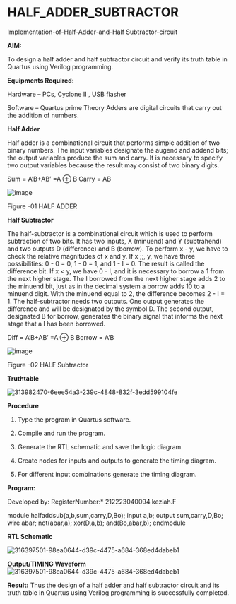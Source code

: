 # HALF_ADDER_SUBTRACTOR

Implementation-of-Half-Adder-and-Half Subtractor-circuit

**AIM:**

To design a half adder and half subtractor circuit and verify its truth table in Quartus using Verilog programming.

**Equipments Required:**

Hardware – PCs, Cyclone II , USB flasher 

Software – Quartus prime Theory Adders are digital circuits that carry out the addition of numbers.

**Half Adder**

Half adder is a combinational circuit that performs simple addition of two binary numbers. The input variables designate the augend and addend bits; the output variables produce the sum and carry. It is necessary to specify two output variables because the result may consist of two binary digits.

Sum = A’B+AB’ =A ⊕ B Carry = AB

![image](https://github.com/naavaneetha/HALF_ADDER_SUBTRACTOR/assets/154305477/bd4a0b2c-cdbc-4184-ab08-81578f121e1f)

Figure -01 HALF ADDER

**Half Subtractor**

The half-subtractor is a combinational circuit which is used to perform subtraction of two bits. It has two inputs, X (minuend) and Y (subtrahend) and two outputs D (difference) and B (borrow). To perform x - y, we have to check the relative magnitudes of x and y. If x ;;, y, we have three possibilities: 0 - 0 = 0, 1 - 0 = 1, and 1 - I = 0. The result is called the difference bit. If x < y, we have 0 - I, and it is necessary to borrow a 1 from the next higher stage. The I borrowed from the next higher stage adds 2 to the minuend bit, just as in the decimal system a borrow adds 10 to a minuend digit. With the minuend equal to 2, the difference becomes 2 - I = 1. The half-subtractor needs two outputs. One output generates the difference and will be designated by the symbol D. The second output, designated B for borrow, generates the binary signal that informs the next stage that a I has been borrowed. 

Diff = A’B+AB’ =A ⊕ B
Borrow = A’B

 ![image](https://github.com/naavaneetha/HALF_ADDER_SUBTRACTOR/assets/154305477/d76b099c-513f-4e7c-843a-e2fd028a531a)

Figure -02 HALF Subtractor

**Truthtable**

![313982470-6eee54a3-239c-4848-832f-3edd599104fe](https://github.com/23013633/HALF_ADDER_SUBTRACTOR/assets/150005961/ca7b820b-8d6b-4030-98e0-b1dca3dd6354)

**Procedure**

1.	Type the program in Quartus software.

2.	Compile and run the program.

3.	Generate the RTL schematic and save the logic diagram.

4.	Create nodes for inputs and outputs to generate the timing diagram.

5.	For different input combinations generate the timing diagram.


**Program:**

Developed by: RegisterNumber:* 212223040094 keziah.F

module halfaddsub(a,b,sum,carry,D,Bo);
input a,b; 
output sum,carry,D,Bo;
wire abar; 
not(abar,a); 
xor(D,a,b); 
and(Bo,abar,b); 
endmodule





**RTL Schematic**

![316397501-98ea0644-d39c-4475-a684-368ed4dabeb1](https://github.com/keziahhhf/HALF_ADDER_SUBTRACTOR/assets/155235704/f511178f-ebc1-4026-b1eb-2b6b0016a65e)



**Output/TIMING Waveform**
![316397501-98ea0644-d39c-4475-a684-368ed4dabeb1](https://github.com/keziahhhf/HALF_ADDER_SUBTRACTOR/assets/155235704/b6219b8c-112f-4534-aefb-f96c2e5ac1cd)


**Result:**
Thus the design of a half adder and half subtractor circuit and its truth table in Quartus using Verilog programming is successfully completed.
